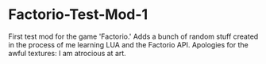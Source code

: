 # Factorio-Test-Mod-1
First test mod for the game 'Factorio.'
Adds a bunch of random stuff created in the process of me learning LUA and the Factorio API.
Apologies for the awful textures: I am atrocious at art.
